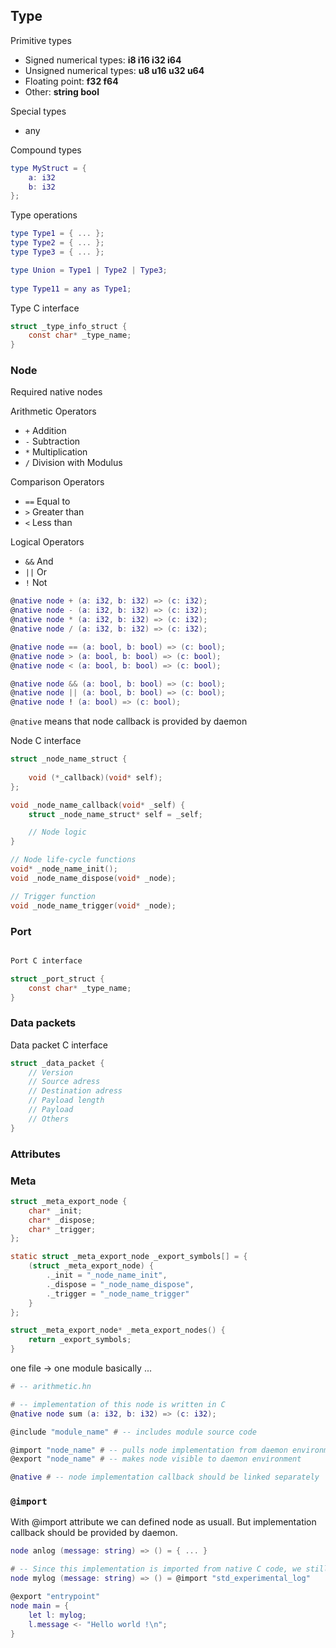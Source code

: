 ## Type

Primitive types

- Signed numerical types: **i8 i16 i32 i64**
- Unsigned numerical types: **u8 u16 u32 u64**
- Floating point: **f32 f64**
- Other: **string bool**

Special types

- any

Compound types

```lua
type MyStruct = {
    a: i32
    b: i32
};
```

Type operations
```lua
type Type1 = { ... };
type Type2 = { ... };
type Type3 = { ... };

type Union = Type1 | Type2 | Type3;
 
type Type11 = any as Type1; 
```

Type C interface

```c
struct _type_info_struct {
    const char* _type_name;
}
```

### Node

Required native nodes

Arithmetic Operators
- `+` Addition
- `-` Subtraction
- `*` Multiplication
- `/` Division with Modulus

Comparison Operators
- `==` Equal to
- `>` Greater than
- `<` Less than

Logical Operators
- `&&` And
- `||` Or
- `!` Not

```lua
@native node + (a: i32, b: i32) => (c: i32);
@native node - (a: i32, b: i32) => (c: i32);
@native node * (a: i32, b: i32) => (c: i32);
@native node / (a: i32, b: i32) => (c: i32);

@native node == (a: bool, b: bool) => (c: bool);
@native node > (a: bool, b: bool) => (c: bool);
@native node < (a: bool, b: bool) => (c: bool);

@native node && (a: bool, b: bool) => (c: bool);
@native node || (a: bool, b: bool) => (c: bool);
@native node ! (a: bool) => (c: bool);
```

```@native``` means that node callback is provided by daemon

Node C interface

```c
struct _node_name_struct {
    
    void (*_callback)(void* self);
};

void _node_name_callback(void* _self) {
    struct _node_name_struct* self = _self;

    // Node logic
}

// Node life-cycle functions
void* _node_name_init();
void _node_name_dispose(void* _node);

// Trigger function
void _node_name_trigger(void* _node);
```
### Port

```c

Port C interface

struct _port_struct {
    const char* _type_name;
}
```

### Data packets

Data packet C interface

```c
struct _data_packet {
    // Version
    // Source adress
    // Destination adress
    // Payload length
    // Payload
    // Others
}

```

### Attributes

### Meta
```c
struct _meta_export_node {
    char* _init;
    char* _dispose;
    char* _trigger;
};

static struct _meta_export_node _export_symbols[] = {
    (struct _meta_export_node) {
        ._init = "_node_name_init",
        ._dispose = "_node_name_dispose",
        ._trigger = "_node_name_trigger" 
    }
};

struct _meta_export_node* _meta_export_nodes() {
    return _export_symbols;    
}
```

one file -> one module
basically ...

```lua
# -- arithmetic.hn

# -- implementation of this node is written in C
@native node sum (a: i32, b: i32) => (c: i32);
```

```lua
@include "module_name" # -- includes module source code

@import "node_name" # -- pulls node implementation from daemon environment
@export "node_name" # -- makes node visible to daemon environment

@native # -- node implementation callback should be linked separately 
```

### ```@import```
With @import attribute we can defined node as usuall. But implementation callback should be provided by daemon.

```lua
node anlog (message: string) => () = { ... }

# -- Since this implementation is imported from native C code, we still need to specify node interface, to be able to compiles this module
node mylog (message: string) => () = @import "std_experimental_log"

@export "entrypoint"
node main = {
    let l: mylog;
    l.message <- "Hello world !\n";
}
```